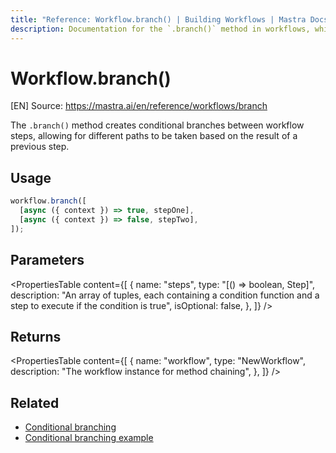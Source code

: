 ```yaml
---
title: "Reference: Workflow.branch() | Building Workflows | Mastra Docs"
description: Documentation for the `.branch()` method in workflows, which creates conditional branches between steps.
---
```


# Workflow.branch()
[EN] Source: https://mastra.ai/en/reference/workflows/branch

The `.branch()` method creates conditional branches between workflow steps, allowing for different paths to be taken based on the result of a previous step.

## Usage

```typescript
workflow.branch([
  [async ({ context }) => true, stepOne],
  [async ({ context }) => false, stepTwo],
]);
```

## Parameters

<PropertiesTable
  content={[
    {
      name: "steps",
      type: "[() => boolean, Step]",
      description:
        "An array of tuples, each containing a condition function and a step to execute if the condition is true",
      isOptional: false,
    },
  ]}
/>

## Returns

<PropertiesTable
  content={[
    {
      name: "workflow",
      type: "NewWorkflow",
      description: "The workflow instance for method chaining",
    },
  ]}
/>

## Related

- [Conditional branching](../../docs/workflows/flow-control.mdx#conditional-branching)
- [Conditional branching example](../../examples/workflows/conditional-branching.mdx)


